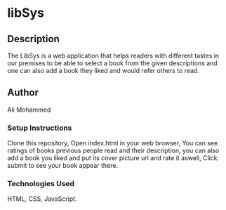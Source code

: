 # libSys 
## Description 
The LibSys is a web application that helps readers with different tastes in our premises to be able to select a book from the given descriptions and one can also add a book they liked and would refer others to read.

## Author
Ali Mohammed

### Setup Instructions
Clone this repository,
Open index.html in your web browser,
You can see ratings of books previous people read and their description,
you can also add a book you liked and put  its cover picture url and rate it aswell,
Click submit to see your book appear there.

### Technologies Used
HTML,
CSS,
JavaScript.
